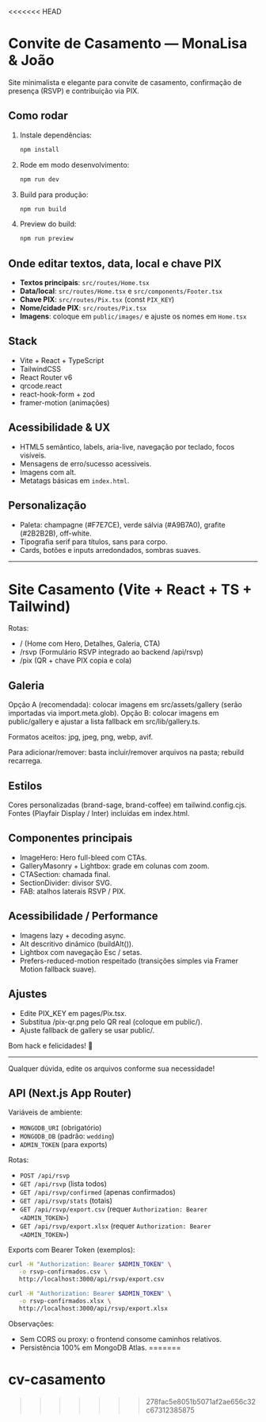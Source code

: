 <<<<<<< HEAD
# Convite de Casamento — MonaLisa & João

Site minimalista e elegante para convite de casamento, confirmação de presença (RSVP) e contribuição via PIX.

## Como rodar

1. Instale dependências:
   ```bash
   npm install
   ```
2. Rode em modo desenvolvimento:
   ```bash
   npm run dev
   ```
3. Build para produção:
   ```bash
   npm run build
   ```
4. Preview do build:
   ```bash
   npm run preview
   ```

## Onde editar textos, data, local e chave PIX

- **Textos principais**: `src/routes/Home.tsx`
- **Data/local**: `src/routes/Home.tsx` e `src/components/Footer.tsx`
- **Chave PIX**: `src/routes/Pix.tsx` (const `PIX_KEY`)
- **Nome/cidade PIX**: `src/routes/Pix.tsx`
- **Imagens**: coloque em `public/images/` e ajuste os nomes em `Home.tsx`

## Stack

- Vite + React + TypeScript
- TailwindCSS
- React Router v6
- qrcode.react
- react-hook-form + zod
- framer-motion (animações)

## Acessibilidade & UX

- HTML5 semântico, labels, aria-live, navegação por teclado, focos visíveis.
- Mensagens de erro/sucesso acessíveis.
- Imagens com alt.
- Metatags básicas em `index.html`.

## Personalização

- Paleta: champagne (#F7E7CE), verde sálvia (#A9B7A0), grafite (#2B2B2B), off-white.
- Tipografia serif para títulos, sans para corpo.
- Cards, botões e inputs arredondados, sombras suaves.

---

# Site Casamento (Vite + React + TS + Tailwind)

Rotas:
- /        (Home com Hero, Detalhes, Galeria, CTA)
- /rsvp    (Formulário RSVP integrado ao backend /api/rsvp)
- /pix     (QR + chave PIX copia e cola)

## Galeria
Opção A (recomendada): colocar imagens em src/assets/gallery (serão importadas via import.meta.glob).
Opção B: colocar imagens em public/gallery e ajustar a lista fallback em src/lib/gallery.ts.

Formatos aceitos: jpg, jpeg, png, webp, avif.

Para adicionar/remover: basta incluir/remover arquivos na pasta; rebuild recarrega.

## Estilos
Cores personalizadas (brand-sage, brand-coffee) em tailwind.config.cjs.
Fontes (Playfair Display / Inter) incluídas em index.html.

## Componentes principais
- ImageHero: Hero full-bleed com CTAs.
- GalleryMasonry + Lightbox: grade em colunas com zoom.
- CTASection: chamada final.
- SectionDivider: divisor SVG.
- FAB: atalhos laterais RSVP / PIX.

## Acessibilidade / Performance
- Imagens lazy + decoding async.
- Alt descritivo dinâmico (buildAlt()).
- Lightbox com navegação Esc / setas.
- Prefers-reduced-motion respeitado (transições simples via Framer Motion fallback suave).

## Ajustes
- Edite PIX_KEY em pages/Pix.tsx.
- Substitua /pix-qr.png pelo QR real (coloque em public/).
- Ajuste fallback de gallery se usar public/.

Bom hack e felicidades! 💒

---

Qualquer dúvida, edite os arquivos conforme sua necessidade!

## API (Next.js App Router)

Variáveis de ambiente:
- `MONGODB_URI` (obrigatório)
- `MONGODB_DB` (padrão: `wedding`)
- `ADMIN_TOKEN` (para exports)

Rotas:
- `POST /api/rsvp`
- `GET /api/rsvp` (lista todos)
- `GET /api/rsvp/confirmed` (apenas confirmados)
- `GET /api/rsvp/stats` (totais)
- `GET /api/rsvp/export.csv` (requer `Authorization: Bearer <ADMIN_TOKEN>`)
- `GET /api/rsvp/export.xlsx` (requer `Authorization: Bearer <ADMIN_TOKEN>`)

Exports com Bearer Token (exemplos):

```bash
curl -H "Authorization: Bearer $ADMIN_TOKEN" \
   -o rsvp-confirmados.csv \
   http://localhost:3000/api/rsvp/export.csv

curl -H "Authorization: Bearer $ADMIN_TOKEN" \
   -o rsvp-confirmados.xlsx \
   http://localhost:3000/api/rsvp/export.xlsx
```

Observações:
- Sem CORS ou proxy: o frontend consome caminhos relativos.
- Persistência 100% em MongoDB Atlas.
=======
# cv-casamento
>>>>>>> 278fac5e8051b5071af2ae656c32c67312385875
